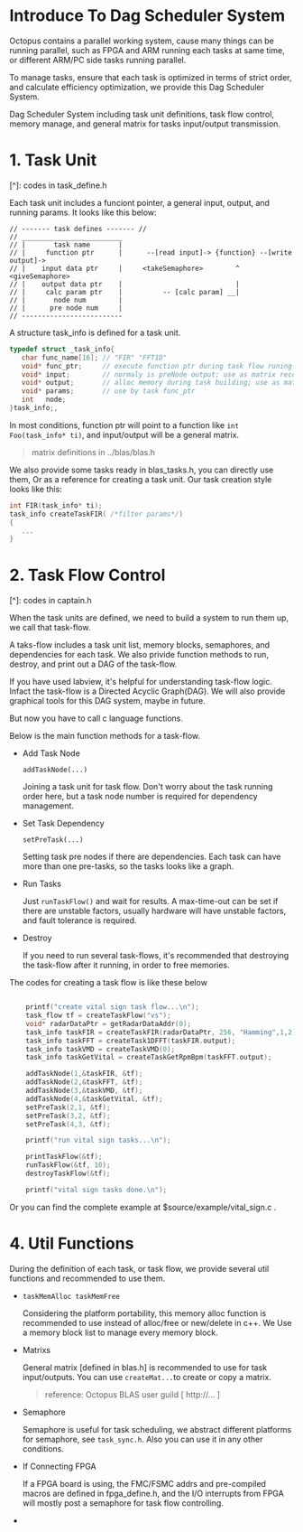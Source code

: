 # Introduce To Dag Scheduler System

Octopus contains a parallel working system, cause many things can be running parallel, such as FPGA and ARM running each tasks at same time, or different ARM/PC side tasks running parallel. 

To manage tasks, ensure that each task is optimized in terms of strict order, and  calculate efficiency optimization, we provide this Dag Scheduler System.

Dag Scheduler System including task unit definitions,  task flow control, memory manage, and general matrix for tasks input/output transmission.



# 1. Task Unit

[^]: codes in task_define.h

Each task unit includes a funciont pointer, a general input, output, and running params. It looks like this below:

```
// ------- task defines ------- //
// _________________________
// |       task name       |
// |     function ptr      |      --[read input]-> {function} --[write output]->   
// |    input data ptr     |     <takeSemaphore>        ^            <giveSemaphore>
// |    output data ptr    |                            |
// |     calc param ptr    |          -- [calc param] __|
// |       node num        |
// |      pre node num     |
// -------------------------
```

A structure task_info is defined for a task unit.

```c
typedef struct _task_info{
   char func_name[16]; // "FIR" "FFT1D"
   void* func_ptr;     // execute function ptr during task flow runing
   void* input;        // normaly is preNode output; use as matrix recommanded
   void* output;       // alloc memory during task building; use as matrix recommanded
   void* params;       // use by task func_ptr
   int   node;
}task_info;,
```

In most conditions, function ptr will point to a function like  `int Foo(task_info* ti)`, and input/output will be a general matrix.  

> matrix definitions in ../blas/blas.h



We also provide some tasks ready in blas_tasks.h, you can directly use them,  Or as a reference for creating a task unit.  Our task creation style looks like this:

```c
int FIR(task_info* ti);
task_info createTaskFIR( /*filter params*/)
{
   ...
}
```



# 2. Task Flow Control

[^]: codes in captain.h

When  the task units are defined, we need to build a system to run them up, we call that task-flow. 

A taks-flow includes a task unit list, memory blocks, semaphores, and dependencies for each task. We also privide function methods to run, destroy, and print out a DAG of the task-flow.

If you have used labview, it's helpful for understanding task-flow logic. Infact the task-flow  is a Directed Acyclic Graph(DAG). We will also provide graphical tools for this DAG system, maybe in future. 

But now you have to call c language functions.

Below is the main function methods for a task-flow.

- Add Task Node 

  `addTaskNode(...)`

  Joining a task unit for task flow. Don't worry about the task running order here, but a task node number is required for dependency management.

- Set Task Dependency

  `setPreTask(...)`

  Setting task pre nodes if there are dependencies. Each task can have more than one pre-tasks, so the tasks looks like a graph.  

- Run Tasks

  Just `runTaskFlow()` and wait for results. A max-time-out can be set if there are unstable factors, usually hardware will have unstable factors, and fault tolerance is required.

- Destroy 

  If you need to run several task-flows, it's recommended that destroying the task-flow after it running, in order to free memories.



The codes for creating a task flow is like these below

```c

	printf("create vital sign task flow...\n");
	task_flow tf = createTaskFlow("vs");
	void* radarDataPtr = getRadarDataAddr(0);
	task_info taskFIR = createTaskFIR(radarDataPtr, 256, "Hamming",1,2);
	task_info taskFFT = createTask1DFFT(taskFIR.output);
	task_info taskVMD = createTaskVMD(0);
	task_info taskGetVital = createTaskGetRpmBpm(taskFFT.output);

	addTaskNode(1,&taskFIR, &tf);
	addTaskNode(2,&taskFFT, &tf);
	addTaskNode(3,&taskVMD, &tf);
	addTaskNode(4,&taskGetVital, &tf);
	setPreTask(2,1, &tf);
	setPreTask(3,2, &tf);
	setPreTask(4,3, &tf);

	printf("run vital sign tasks...\n");

	printTaskFlow(&tf);
	runTaskFlow(&tf, 10);
	destroyTaskFlow(&tf);

	printf("vital sign tasks done.\n");
```

Or you can find the complete example at $source/example/vital_sign.c .



# 4. Util Functions

During the definition of each task, or task flow, we provide several util functions and recommended to use them.

- `taskMemAlloc taskMemFree`

  Considering the platform portability, this memory alloc function is recommended to use instead of alloc/free or new/delete in c++. We Use a memory block list to manage every memory block.  

- Matrixs

  General matrix [defined in blas.h] is recommended to use for task input/outputs. You can use `createMat...`to create or copy a matrix.

  > reference:  Octopus BLAS user guild [ http://... ]

- Semaphore

  Semaphore is useful for task scheduling, we abstract different platforms for semaphore, see `task_sync.h`. Also you can use it in any other conditions. 

- If Connecting FPGA

  If a FPGA board is using, the FMC/FSMC addrs and pre-compiled macros are defined in fpga_define.h, and the I/O interrupts from FPGA will mostly post a semaphore for task flow controlling.

- 

